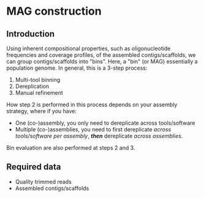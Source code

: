 # MAG construction

## Introduction

Using inherent compositional properties, such as oligonucleotide frequencies and coverage profiles, of the assembled contigs/scaffolds, we can group contigs/scaffolds into "bins". Here, a "bin" (or MAG) essentially a population genome. In general, this is a 3-step process:

1. Multi-tool binning
2. Dereplication
3. Manual refinement

How step 2 is performed in this process depends on your assembly strategy, where if you have:

- One (co-)assembly, you only need to dereplicate across tools/software
- Multiple (co-)assemblies, you need to first dereplicate *across tools/software per assembly*, ***then*** dereplicate *across assemblies*. 

Bin evaluation are also performed at steps 2 and 3.

## Required data

- Quality trimmed reads
- Assembled contigs/scaffolds
